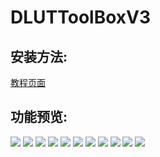 # DLUTToolBoxV3
## 安装方法:
<a href="https://github.com/IShiraiKurokoI/DLUTToolBoxV3/wiki/%E5%AE%89%E8%A3%85%E4%BD%BF%E7%94%A8%E7%96%91%E9%9A%BE%E6%9D%82%E7%97%87%E8%A7%A3%E5%86%B3%E6%96%B9%E5%BC%8F#%E5%AE%89%E8%A3%85%E6%97%B6%E6%8F%90%E7%A4%BA%E8%AF%81%E4%B9%A6%E4%B8%8D%E5%8F%AF%E4%BF%A1%E5%9B%A0%E4%B8%BA%E8%AF%81%E4%B9%A6%E9%97%AE%E9%A2%98%E6%97%A0%E6%B3%95%E5%AE%89%E8%A3%85">教程页面</a>
## 功能预览:
<img src="https://user-images.githubusercontent.com/73374735/226941031-3063bcaf-f838-401f-8c95-985f1a62f277.png"/>
<img src="https://user-images.githubusercontent.com/73374735/226941060-dbce55e5-ae0d-44cc-87ad-4696a4b5fac8.png"/>
<img src="https://user-images.githubusercontent.com/73374735/226941172-fa1721a7-0e95-41c8-828f-04055d5081be.png"/>
<img src="https://user-images.githubusercontent.com/73374735/226941208-a726582b-49c4-4c8a-aced-bbc8fe1de64e.png"/>
<img src="https://user-images.githubusercontent.com/73374735/226941245-24fa2187-e478-48ba-b97f-b818b7513683.png"/>
<img src="https://user-images.githubusercontent.com/73374735/226941296-69027915-ab77-4bb2-90e5-ab0006d60d04.png"/>
<img src="https://user-images.githubusercontent.com/73374735/226941344-7be27651-c085-48fd-b17f-056240d0bc87.png"/>
<img src="https://user-images.githubusercontent.com/73374735/226941387-32fc3e02-5b2c-40e9-818b-8001b3732c1d.png"/>
<img src="https://user-images.githubusercontent.com/73374735/226941432-aa678a04-234f-4673-918f-43b77348dccd.png"/>
<img src="https://github.com/IShiraiKurokoI/DLUTToolBoxV3/assets/73374735/a67a164b-0434-4570-b883-819ac48b659c"/>
<img src="https://user-images.githubusercontent.com/73374735/226941569-7b945ce4-ba0c-4449-b162-41feb8dd5d5c.png"/>
